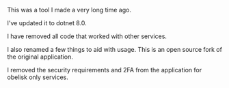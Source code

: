 This was a tool I made a very long time ago. 

I've updated it to dotnet 8.0.

I have removed all code that worked with other services. 

I also renamed a few things to aid with usage. This is an open source fork of the original application.

I removed the security requirements and 2FA from the application for obelisk only services. 

